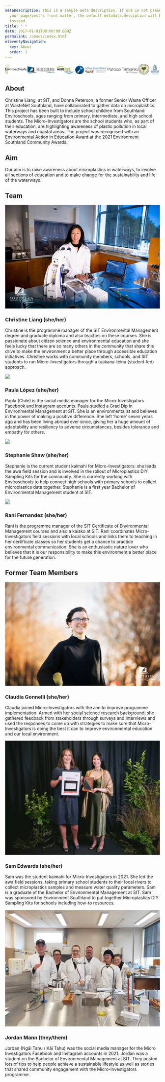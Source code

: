```yaml
---
metaDescription: This is a sample meta description. If one is not present in
  your page/post's front matter, the default metadata.desciption will be used
  instead.
title: " "
date: 2017-01-01T00:00:00.000Z
permalink: /about/index.html
eleventyNavigation:
  key: About
  order: 1
---
```

<section class="text-center container">

![](/static/img/logos.jpg)

</section>

<section class="text-center container">
    <div class="row padding">
      <div class="col-lg-6 col-md-8 mx-auto">
        <h1 class="fw-light">About</h1>
        <p class="lead text-muted">Christine Liang, at SIT, and Donna Peterson, a former Senior Waste Officer at WasteNet Southland, have collaborated to gather data on microplastics. This project has been built to include school children from Southland Enviroschools, ages ranging from primary, intermediate, and high school students. The Micro-Investigators are the school students who, as part of their education, are highlighting awareness of plastic pollution in local waterways and coastal areas. The project was recognised with an Environmental Action in Education Award at the 2021 Environment Southland Community Awards. </p>
      </div>
    </div>
  </section>
          
  <section class="text-center container">
    <div class="row padding">
      <div class="col-lg-6 col-md-8 mx-auto">
        <h1 class="fw-light">Aim</h1>
        <p class="lead text-muted">Our aim is to raise awareness about microplastics in waterways, to involve all sections of education and to make change for the sustainability and life of the waterways.</p>
      </div>
    </div>
  </section>
          
  <section class="text-center container">
    <div class="row">
      <div class="col-lg-6 col-md-8 mx-auto">
        <h1 class="fw-light">Team</h1>
      </div>
    </div>
  </section>
          
<div class="container marketing">

  <div class="row">
      <div class="col-lg-4">

![](/static/img/0w3a1097.jpg)

  <h3>Christine Liang (she/her)</h3>
        <p>Christine is the programme manager of the SIT Environmental Management degree and graduate diploma and also teaches on these courses. She is passionate about citizen science and environmental education and she feels lucky that there are so many others in the community that share this drive to make the environment a better place through accessible education initiatives. Christine works with community members, schools, and SIT students to run Micro-Investigators through a tuākana-tēina (student-led) approach.</p>
      </div><!-- /.col-lg-4 -->
      <div class="col-lg-4">
        

![](https://res.cloudinary.com/dnf1xnzg3/image/upload/v1663592695/MicroInvestigators/MI_Paula_qekp1w.jpg)

  <h3>Paula López (she/her)</h3>
        <p>Paula (Chile) is the social media manager for the Micro-Investigators Facebook and Instagram accounts. Paula studied a Grad Dip in Environmental Management at SIT. She is an environmentalist and believes in the power of making a positive difference. She left 'home' seven years ago and has been living abroad ever since, giving her a huge amount of adaptability and resiliency to adverse circumstances, besides tolerance and empathy for others.</p>
      </div><!-- /.col-lg-4 -->
      <div class="col-lg-4">

![](https://res.cloudinary.com/dnf1xnzg3/image/upload/v1663595175/MicroInvestigators/MI_Steph_copy_pmgkrw.jpg)

  <h3>Stephanie Shaw (she/her)</h3>
        <p>Stephanie is the current student kaimahi for Micro-Investigators: she leads the awa field session and is involved in the rollout of Microplastics DIY Sampling Kits for the community. She is currently working with Enviroschools to help connect high schools with primary schools to collect microplastics data together. Stephanie is a first year Bachelor of Environmental Management student at SIT.</p>
      </div><!-- /.col-lg-4 -->
      <div class="col-lg-4">
        

![](https://res.cloudinary.com/dnf1xnzg3/image/upload/v1663592693/MicroInvestigators/MI_Rani_lfa5wx.jpg)

  <h3>Rani Fernandez (she/her)</h3>
        <p>Rani is the programme manager of the SIT Certificate of Environmental Management courses and also a kaiako at SIT. Rani coordinates Micro-Investigators field sessions with local schools and links them to teaching in her certificate classes so her students get a chance to practice environmental communication. She is an enthusiastic nature lover who believes that it is our responsibility to make this environment a better place for the future generation.</p>
      </div><!-- /.col-lg-4 -->
    </div><!-- /.row -->
          </div>

<section class="text-center container">
    <div class="row">
      <div class="col-lg-6 col-md-8 mx-auto">
        <h1 class="fw-light">Former Team Members</h1>
      </div>
    </div>
  </section>
          
<div class="container marketing"> 

  <div class="row">
      <div class="col-lg-4">

 

![](/static/img/430_3124.jpg)

  <h3>Claudia Gonnelli (she/her)</h3>
        <p>Claudia joined Micro-Investigators with the aim to improve programme implementation. Armed with her social science research background, she gathered feedback from stakeholders through surveys and interviews and used the responses to come up with strategies to make sure that Micro-Investigators is doing the best it can to improve environmental education and our local environment.</p>
      </div><!-- /.col-lg-4 -->
      <div class="col-lg-4">

![](/static/img/es2021-16.jpg)

  <h3>Sam Edwards (she/her)</h3>
        <p>Sam was the student kaimahi for Micro-Investigators in 2021. She led the awa field sessions, taking primary school students to their local rivers to collect microplastics samples and measure water quality parameters. Sam is a graduate of the Bachelor of Environmental Management at SIT. Sam was sponsored by Environment Southland to put together Microplastics DIY Sampling Kits for schools including how-to resources.</p>
      </div><!-- /.col-lg-4 -->
      <div class="col-lg-4">
        

![](/static/img/em107-class-photo-lab.jpg)

  <h3>Jordan Mann (they/them)</h3>
        <p>Jordan (Ngāi Tahu / Kāi Tahu) was the social media manager for the Micro Investigators Facebook and Instagram accounts in 2021. Jordan was a student on the Bachelor of Environmental Management at SIT. They posted lots of tips to help people achieve a sustainable lifestyle as well as stories that shared community engagement with the Micro-Investigators programme.</p>
      </div><!-- /.col-lg-4 -->
    </div><!-- /.row -->
          </div>
